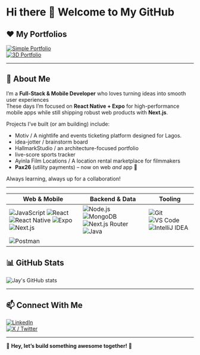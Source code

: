 # Hi there 👋 Welcome to My GitHub

## ❤️️ My Portfolios
[![Simple Portfolio](https://img.shields.io/badge/My_Simple_Portfolio-FF4088?style=for-the-badge)](https://jayempire.vercel.app/)  
[![3D Portfolio](https://img.shields.io/badge/My_3D_Portfolio-6200EA?style=for-the-badge)](https://jayempire-3d.vercel.app/)

---

## 🚀 About Me
I’m a **Full-Stack & Mobile Developer** who loves turning ideas into smooth user experiences  
These days I’m focused on **React Native + Expo** for high-performance mobile apps while still shipping robust web products with **Next.js**.

Projects I’ve built (or am building) include:

- Motiv / A nightlife and events ticketing platform designed for Lagos.  
- idea-jotter / brainstorm board  
- HallmarkStudio / an architecture-focused portfolio  
- live-score sports tracker
- Ayinla Film Locations / A location rental marketplace for filmmakers 
- **Pax26** (utility payments) – now on web *and* app 📱

Always learning, always up for a collaboration!

---

| Web & Mobile                                                                                                                                                                                                                                                                                                                                                                                                                                                                                                                                               | Backend & Data                                                                                                                                                                                                                                                                                                                                                                                                                                       | Tooling                                                                                                                                                                                                                                                                                                                       |
| ---------------------------------------------------------------------------------------------------------------------------------------------------------------------------------------------------------------------------------------------------------------------------------------------------------------------------------------------------------------------------------------------------------------------------------------------------------------------------------------------------------------------------------------------------------- | ---------------------------------------------------------------------------------------------------------------------------------------------------------------------------------------------------------------------------------------------------------------------------------------------------------------------------------------------------------------------------------------------------------------------------------------------------- | ----------------------------------------------------------------------------------------------------------------------------------------------------------------------------------------------------------------------------------------------------------------------------------------------------------------------------- |
| ![JavaScript](https://img.shields.io/badge/JavaScript-F7DF1E?style=for-the-badge\&logo=javascript\&logoColor=black) ![React](https://img.shields.io/badge/React-61DAFB?style=for-the-badge\&logo=react\&logoColor=black) ![React Native](https://img.shields.io/badge/React_Native-61DAFB?style=for-the-badge\&logo=react\&logoColor=black) ![Expo](https://img.shields.io/badge/Expo-000020?style=for-the-badge\&logo=expo\&logoColor=white) ![Next.js](https://img.shields.io/badge/Next.js-000000?style=for-the-badge\&logo=nextdotjs\&logoColor=white) | ![Node.js](https://img.shields.io/badge/Node.js-339933?style=for-the-badge\&logo=nodedotjs\&logoColor=white) ![MongoDB](https://img.shields.io/badge/MongoDB-47A248?style=for-the-badge\&logo=mongodb\&logoColor=white) ![Next.js Router](https://img.shields.io/badge/Next.js_Router-000000?style=for-the-badge\&logo=vercel\&logoColor=white) ![Java](https://img.shields.io/badge/Java-007396?style=for-the-badge\&logo=openjdk\&logoColor=white) | ![Git](https://img.shields.io/badge/Git-F05032?style=for-the-badge\&logo=git\&logoColor=white) ![VS Code](https://img.shields.io/badge/VS_Code-007ACC?style=for-the-badge\&logo=visualstudiocode\&logoColor=white) ![IntelliJ IDEA](https://img.shields.io/badge/IntelliJ_IDEA-FF3058?style=for-the-badge&logo=intellijidea&logoColor=white)
 ![Postman](https://img.shields.io/badge/Postman-FF6C37?style=for-the-badge\&logo=postman\&logoColor=white) |



## 📊 GitHub Stats
![Jay's GitHub stats](https://github-readme-stats.vercel.app/api?username=Empire688682&show_icons=true&theme=radical)

---

## 📫 Connect With Me
[![LinkedIn](https://img.shields.io/badge/LinkedIn-0A66C2?style=for-the-badge&logo=linkedin&logoColor=white)](https://www.linkedin.com/in/juwon-asehinde-73b04b268/)  
[![X / Twitter](https://img.shields.io/badge/X-1DA1F2?style=for-the-badge&logo=x&logoColor=white)](https://x.com/AsehindeJwon)

---

🚀 **Hey, let’s build something awesome together!** 🚀
